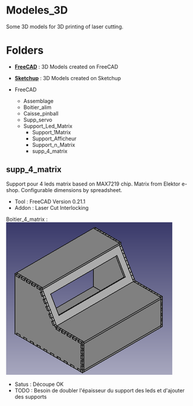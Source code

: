 # Modeles_3D
Some 3D models for 3D printing of laser cutting.

# Folders

* [**FreeCAD**](/FreeCAD) : 3D Models created on FreeCAD
* [**Sketchup**](/Sketchup) : 3D Models created on Sketchup

* FreeCAD
  * Assemblage
  * Boitier_alim
  * Caisse_pinball
  * Supp_servo
  * Support_Led_Matrix
	* Support_1Matrix
	* Support_Afficheur
	* Support_n_Matrix
	* supp_4_matrix
	
## supp_4_matrix
Support pour 4 leds matrix based on MAX7219 chip. Matrix from Elektor e-shop.
Configurable dimensions by spreadsheet.

* Tool  : FreeCAD Version 0.21.1
* Addon : Laser Cut Interlocking

Boitier_4_matrix :![Boitier](/FreeCAD/Support_Led_Matrix/supp_4_matrix/Boitier_4_matrix.png)

* Satus : Découpe OK
* TODO  : Besoin de doubler l'épaisseur du support des leds et d'ajouter des supports
